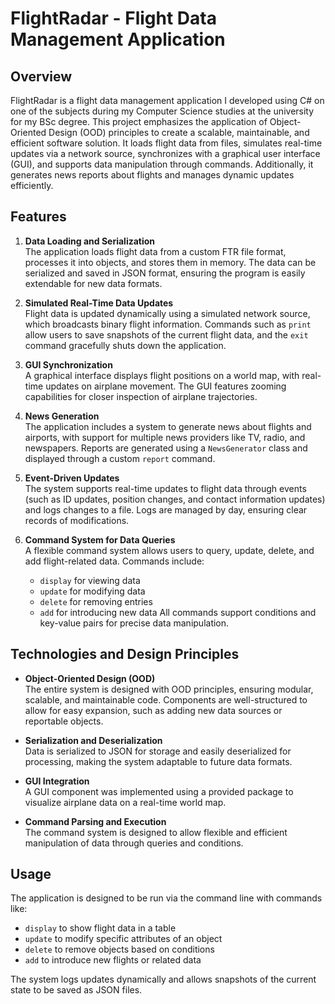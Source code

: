 # FlightRadar - Flight Data Management Application

## Overview
FlightRadar is a flight data management application I developed using C# on one of the subjects during my Computer Science studies at the university for my BSc degree. This project emphasizes the application of Object-Oriented Design (OOD) principles to create a scalable, maintainable, and efficient software solution. It loads flight data from files, simulates real-time updates via a network source, synchronizes with a graphical user interface (GUI), and supports data manipulation through commands. Additionally, it generates news reports about flights and manages dynamic updates efficiently.

## Features
1. **Data Loading and Serialization**  
   The application loads flight data from a custom FTR file format, processes it into objects, and stores them in memory. The data can be serialized and saved in JSON format, ensuring the program is easily extendable for new data formats.

2. **Simulated Real-Time Data Updates**  
   Flight data is updated dynamically using a simulated network source, which broadcasts binary flight information. Commands such as `print` allow users to save snapshots of the current flight data, and the `exit` command gracefully shuts down the application.

3. **GUI Synchronization**  
   A graphical interface displays flight positions on a world map, with real-time updates on airplane movement. The GUI features zooming capabilities for closer inspection of airplane trajectories.

4. **News Generation**  
   The application includes a system to generate news about flights and airports, with support for multiple news providers like TV, radio, and newspapers. Reports are generated using a `NewsGenerator` class and displayed through a custom `report` command.

5. **Event-Driven Updates**  
   The system supports real-time updates to flight data through events (such as ID updates, position changes, and contact information updates) and logs changes to a file. Logs are managed by day, ensuring clear records of modifications.

6. **Command System for Data Queries**  
   A flexible command system allows users to query, update, delete, and add flight-related data. Commands include:
   - `display` for viewing data
   - `update` for modifying data
   - `delete` for removing entries
   - `add` for introducing new data
   All commands support conditions and key-value pairs for precise data manipulation.

## Technologies and Design Principles
- **Object-Oriented Design (OOD)**  
  The entire system is designed with OOD principles, ensuring modular, scalable, and maintainable code. Components are well-structured to allow for easy expansion, such as adding new data sources or reportable objects.
  
- **Serialization and Deserialization**  
  Data is serialized to JSON for storage and easily deserialized for processing, making the system adaptable to future data formats.

- **GUI Integration**  
  A GUI component was implemented using a provided package to visualize airplane data on a real-time world map.

- **Command Parsing and Execution**  
  The command system is designed to allow flexible and efficient manipulation of data through queries and conditions.

## Usage
The application is designed to be run via the command line with commands like:
- `display` to show flight data in a table
- `update` to modify specific attributes of an object
- `delete` to remove objects based on conditions
- `add` to introduce new flights or related data

The system logs updates dynamically and allows snapshots of the current state to be saved as JSON files.
